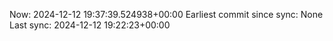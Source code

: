 Now: 2024-12-12 19:37:39.524938+00:00 Earliest commit since sync: None Last sync: 2024-12-12 19:22:23+00:00
